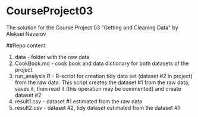 # CourseProject03
The solution for the Course Project 03 "Getting and Cleaning Data"
by Aleksei Neverov

##Repo content
1. data - folder with the raw data
2. CookBook.md - cook book and data dictionary for both datasets of the project
3. run_analysis.R - R-script for creation tidy data set (dataset #2 in project) from the raw data. This script creates the dataset #1 from the raw data, saves it, then read it (this operation may be commented) and create dataset #2
4. result1.csv - dataset #1 estimated from the raw data
5. result2.csv - dataset #2, tidy dataset estimated from the dataset #1
